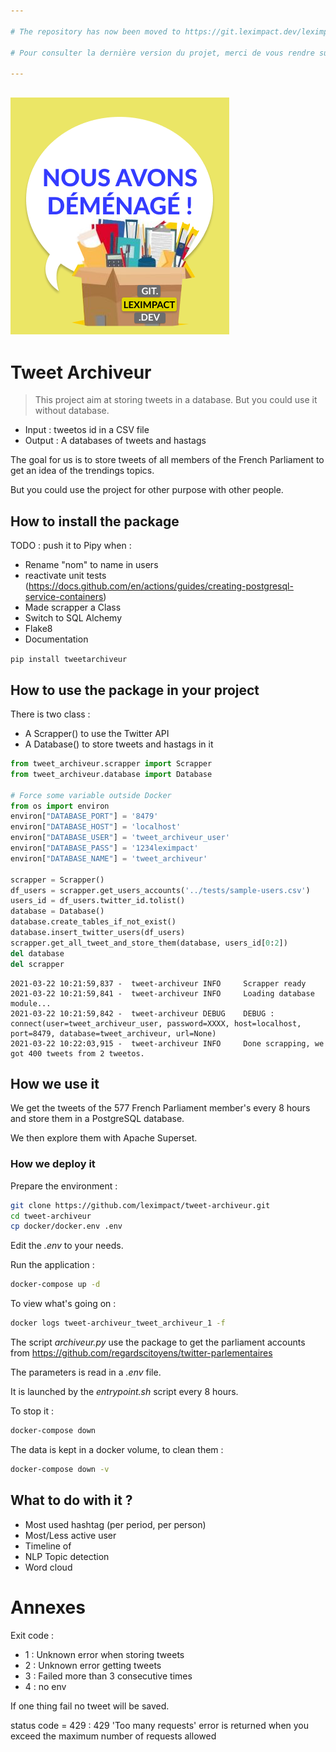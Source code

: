 ```yaml
---

# The repository has now been moved to https://git.leximpact.dev/leximpact/tweet-archiveur/

# Pour consulter la dernière version du projet, merci de vous rendre sur https://git.leximpact.dev/leximpact/tweet-archiveur/

---
```

![](changement-depot-github-gitlab-illustration-small.png)
---

# Tweet Archiveur
> This project aim at storing tweets in a database. But you could use it without database.


- Input : tweetos id in a CSV file
- Output : A databases of tweets and hastags

The goal for us is to store tweets of all members of the French Parliament to get an idea of the trendings topics.

But you could use the project for other purpose with other people.

## How to install the package

TODO : push it to Pipy when :
- Rename "nom" to name in users
- reactivate unit tests (https://docs.github.com/en/actions/guides/creating-postgresql-service-containers)
- Made scrapper a Class
- Switch to SQL Alchemy
- Flake8
- Documentation

`pip install tweetarchiveur`

## How to use the package in your project

There is two class :
- A Scrapper() to use the Twitter API
- A Database() to store tweets and hastags in it

```python
from tweet_archiveur.scrapper import Scrapper
from tweet_archiveur.database import Database

# Force some variable outside Docker
from os import environ
environ["DATABASE_PORT"] = '8479'
environ["DATABASE_HOST"] = 'localhost'
environ["DATABASE_USER"] = 'tweet_archiveur_user'
environ["DATABASE_PASS"] = '1234leximpact'
environ["DATABASE_NAME"] = 'tweet_archiveur'

scrapper = Scrapper()
df_users = scrapper.get_users_accounts('../tests/sample-users.csv')
users_id = df_users.twitter_id.tolist()
database = Database()
database.create_tables_if_not_exist()
database.insert_twitter_users(df_users)
scrapper.get_all_tweet_and_store_them(database, users_id[0:2])
del database
del scrapper
```

    2021-03-22 10:21:59,837 -  tweet-archiveur INFO     Scrapper ready
    2021-03-22 10:21:59,841 -  tweet-archiveur INFO     Loading database module...
    2021-03-22 10:21:59,842 -  tweet-archiveur DEBUG    DEBUG : connect(user=tweet_archiveur_user, password=XXXX, host=localhost, port=8479, database=tweet_archiveur, url=None)
    2021-03-22 10:22:03,915 -  tweet-archiveur INFO     Done scrapping, we got 400 tweets from 2 tweetos.


## How we use it

We get the tweets of the 577 French Parliament member's every 8 hours and store them in a PostgreSQL database.

We then explore them with Apache Superset.

### How we deploy it

Prepare the environment :
```sh
git clone https://github.com/leximpact/tweet-archiveur.git
cd tweet-archiveur
cp docker/docker.env .env
```

Edit the _.env_ to your needs.

Run the application :
```sh
docker-compose up -d
```

To view what's going on :
```sh
docker logs tweet-archiveur_tweet_archiveur_1 -f
```

The script _archiveur.py_ use the package to get the parliament accounts from https://github.com/regardscitoyens/twitter-parlementaires

The parameters is read in a _.env_ file.

It is launched by the _entrypoint.sh_ script every 8 hours.

To stop it :
```sh
docker-compose down
```

The data is kept in a docker volume, to clean them :
```sh
docker-compose down -v
```

## What to do with it ?

- Most used hashtag (per period, per person)
- Most/Less active user
- Timeline of 
- NLP Topic detection
- Word cloud

# Annexes

Exit code :
- 1 : Unknown error when storing tweets
- 2 : Unknown error getting tweets
- 3 : Failed more than 3 consecutive times
- 4 : no env

If one thing fail no tweet will be saved.

status code = 429 : 429 'Too many requests' error is returned when you exceed the maximum number of requests allowed 
